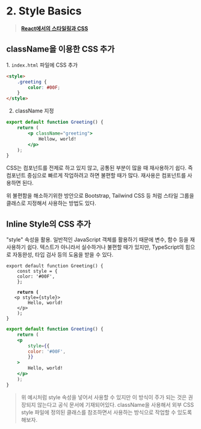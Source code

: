 # 2. Style Basics

> [**React에서의 스타일링과 CSS**](https://ko.legacy.reactjs.org/docs/faq-styling.html)

## className을 이용한 CSS 추가

1\. `index.html` 파일에 CSS 추가

```html
<style>
    .greeting {
        color: #00F;
    }
</style>
```

2. className 지정

```jsx
export default function Greeting() {
    return (
        <p className="greeting">
            Hellow, world!
        </p>
    );
}
```

CSS는 컴포넌트를 전제로 하고 있지 않고, 공통된 부분이 많을 때 재사용하기 쉽다. 즉 컴포넌트 중심으로 빠르게 작업하려고 하면 불편할 때가 많다. 재사용은 컴포넌트를 사용하면 된다.

위 불편함을 해소하기위한 방안으로 Bootstrap, Tailwind CSS 등 처럼 스타일 그룹을 클래스로 지정해서 사용하는 방법도 있다.



## Inline Style의 CSS 추가

"style" 속성을 활용. 일반적인 JavaScript 객체를 활용하기 때문에 변수, 함수 등을 재사용하기 쉽다. 텍스트가 아니라서 실수하거나 불편할 때가 있지만, TypeScript의 힘으로 자동완성, 타입 검사 등의 도움을 받을 수 있다.

<pre class="language-jsx"><code class="lang-jsx">export default function Greeting() {
    const style = {
	color: '#00F',
    };

<strong>    return (
</strong>	&#x3C;p style={style}>
	    Hello, world!
	&#x3C;/p>
    );
}
</code></pre>

```jsx
export default function Greeting() {
    return (
	<p
	    style={{
		color: '#00F',
	    }}
	>
	    Hello, world!
	</p>
    );
}
```

> 위 예시처럼 style 속성을 넣어서 사용할 수 있지만 이 방식이 주가 되는 것은 권장되지 않는다고 공식 문서에 기재되어있다. className을 사용해서 외부 CSS style 파일에 정의된 클래스를 참조하면서 사용하는 방식으로 작업할 수 있도록 해보자.


